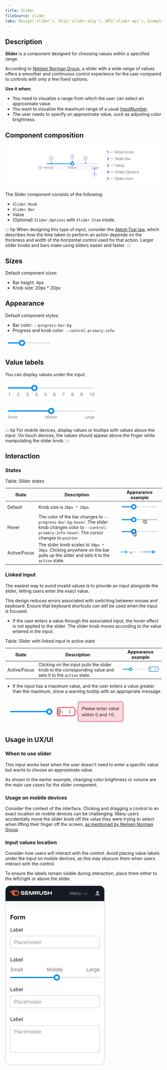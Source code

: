 ```yaml
---
title: Slider
fileSource: slider
tabs: Design('slider'), A11y('slider-a11y'), API('slider-api'), Example('slider-code'), Changelog('slider-changelog')
---
```


## Description

**Slider** is a component designed for choosing values within a specified range.

According to [Nielsen Norman Group](https://www.nngroup.com/articles/sliders-knobs/),
a slider with a wide range of values offers a smoother and continuous control experience for the user
compared to controls with only a few fixed options.

**Use it when:**

- You need to visualize a range from which the user can select an approximate value.
- You want to visualize the maximum range of a usual [InputNumber](/components/input-number/input-number).
- The user needs to specify an approximate value, such as adjusting color brightness.

## Component composition

![](static/slider-composition.png)

The Slider component consists of the following:

- `Slider.Knob`
- `Slider.Bar`
- Value
- (Optional) `Slider.Options` with `Slider.Item` inside.

::: tip
When designing this type of input, consider the [Akkot-Tsai law](https://en.wikipedia.org/wiki/Steering_law),
which describes how the time taken to perform an action depends on the thickness and width of the horizontal control used for that action.
Larger slider knobs and bars make using sliders easier and faster.
:::

## Sizes

Default component sizes:

- Bar height: 4px
- Knob size: 20px * 20px

## Appearance

Default component styles:

- Bar color: `--progress-bar-bg`
- Progress and knob color: `--control-primary-info`

![](static/default.png)

## Value labels

You can display values under the input.

![](static/value-labels.png)

![](static/value-labels2.png)

::: tip
For mobile devices, display values or tooltips with values above the input.
On touch devices, the values should appear above the finger while manipulating the slider knob.
:::

## Interaction

### States

Table: Slider states

| State        | Description         | Appearance example         |
| ------------ | ------------------- | -------------------------- |
| Default      | Knob size is `20px * 20px`.        | ![](static/default.png)      |
| Hover        | The color of the bar changes to `--progress-bar-bg-hover`. The slider knob changes color to `--control-primary-info-hover`. The cursor changes to `pointer`. | ![](static/bar-hover.png) ![](static/hover.png) |
| Active/Focus | The slider knob scales to `30px * 30px`. Clicking anywhere on the bar pulls up the slider and sets it to the `active` state.   | ![](static/active.png)      |

### Linked input

The easiest way to avoid invalid values is to provide an input alongside the slider,
letting users enter the exact value.

This design reduces errors associated with switching between mouse and keyboard.
Ensure that keyboard shortcuts can still be used when the input is focused.

- If the user enters a value through the associated input,
the hover effect is not applied to the slider.
The slider knob moves according to the value entered in the input.

Table: Slider with linked input in active state

| State        | Description          | Appearance example   |
| ------------ | -------------------- | -------------------- |
| Active/Focus | Clicking on the input pulls the slider knob to the corresponding value and sets it to the `active` state. | ![](static/linked-input.png) |

- If the input has a maximum value, and the user enters a value greater than the maximum,
show a warning tooltip with an appropriate message.

![](static/maximum.png)

## Usage in UX/UI

### When to use slider

This input works best when the user doesn't need to enter a specific value
but wants to choose an approximate value.

As shown in the earlier example, changing color brightness or volume
are the main use cases for the slider component.

### Usage on mobile devices

Consider the context of the interface.
Clicking and dragging a control to an exact location on mobile devices can be challenging.
Many users accidentally move the slider knob off the value they were trying to select
when lifting their finger off the screen, [as mentioned by Nielsen Norman Group](https://www.nngroup.com/articles/sliders-knobs/).

### Input values location

Consider how users will interact with the control.
Avoid placing value labels under the input on mobile devices,
as this may obscure them when users interact with the control.

To ensure the labels remain visible during interaction,
place them either to the left/right or above the slider.

![](static/mobile.png)

